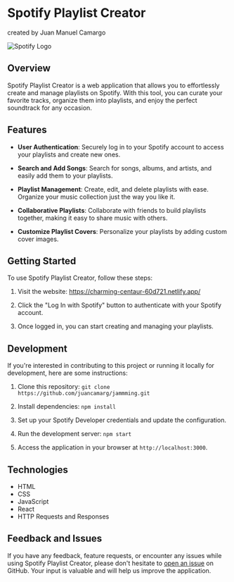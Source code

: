 # Spotify Playlist Creator

created by Juan Manuel Camargo

![Spotify Logo](https://www.spotify.com/assets/audio.4d3d88f7.png)

## Overview

Spotify Playlist Creator is a web application that allows you to effortlessly create and manage playlists on Spotify. With this tool, you can curate your favorite tracks, organize them into playlists, and enjoy the perfect soundtrack for any occasion.

## Features

- **User Authentication**: Securely log in to your Spotify account to access your playlists and create new ones.

- **Search and Add Songs**: Search for songs, albums, and artists, and easily add them to your playlists.

- **Playlist Management**: Create, edit, and delete playlists with ease. Organize your music collection just the way you like it.

- **Collaborative Playlists**: Collaborate with friends to build playlists together, making it easy to share music with others.

- **Customize Playlist Covers**: Personalize your playlists by adding custom cover images.

## Getting Started

To use Spotify Playlist Creator, follow these steps:

1. Visit the website: https://charming-centaur-60d721.netlify.app/

2. Click the "Log In with Spotify" button to authenticate with your Spotify account.

3. Once logged in, you can start creating and managing your playlists.

## Development

If you're interested in contributing to this project or running it locally for development, here are some instructions:

1. Clone this repository: `git clone https://github.com/juancamarg/jammming.git`

2. Install dependencies: `npm install`

3. Set up your Spotify Developer credentials and update the configuration.

4. Run the development server: `npm start`

5. Access the application in your browser at `http://localhost:3000`.

## Technologies

* HTML
* CSS
* JavaScript
* React
* HTTP Requests and Responses

## Feedback and Issues

If you have any feedback, feature requests, or encounter any issues while using Spotify Playlist Creator, please don't hesitate to [open an issue](https://github.com/juancamarg/jammming) on GitHub. Your input is valuable and will help us improve the application.

